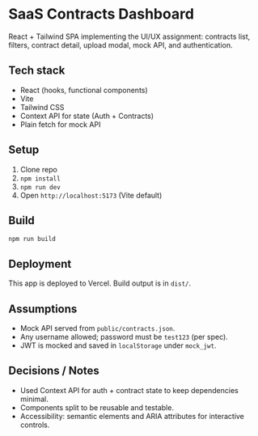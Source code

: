 # SaaS Contracts Dashboard


React + Tailwind SPA implementing the UI/UX assignment: contracts list, filters, contract detail, upload modal, mock API, and authentication.


## Tech stack
- React (hooks, functional components)
- Vite
- Tailwind CSS
- Context API for state (Auth + Contracts)
- Plain fetch for mock API


## Setup
1. Clone repo
2. `npm install`
3. `npm run dev`
4. Open `http://localhost:5173` (Vite default)


## Build
`npm run build`


## Deployment
This app is deployed to Vercel. Build output is in `dist/`.


## Assumptions
- Mock API served from `public/contracts.json`.
- Any username allowed; password must be `test123` (per spec).
- JWT is mocked and saved in `localStorage` under `mock_jwt`.


## Decisions / Notes
- Used Context API for auth + contract state to keep dependencies minimal.
- Components split to be reusable and testable.
- Accessibility: semantic elements and ARIA attributes for interactive controls.